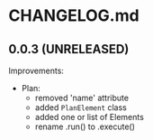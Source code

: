# CHANGELOG.md


## 0.0.3 (UNRELEASED)

Improvements:

  - Plan:
    - removed 'name' attribute
    - added `PlanElement` class
    - added one or list of Elements
    - rename .run() to .execute()
